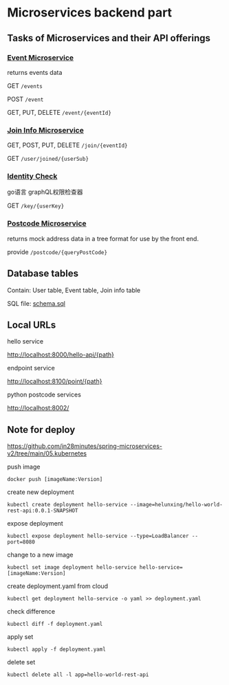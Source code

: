 # Microservices backend part

## Tasks of Microservices and their API offerings

### [Event Microservice]()

returns events data

GET `/events`

POST `/event`

GET, PUT, DELETE `/event/{eventId}`

### [Join Info Microservice]()

GET, POST, PUT, DELETE `/join/{eventId}`

GET `/user/joined/{userSub}`

### [Identity Check]()

go语言 graphQL权限检查器

GET `/key/{userKey}`

### [Postcode Microservice](postcode/README.md)

returns mock address data in a tree format for use by the front end.

provide `/postcode/{queryPostCode}`

## Database tables

Contain: User table, Event table, Join info table

SQL file: [schema.sql](schema.sql)

## Local URLs

hello service

<http://localhost:8000/hello-api/{path}>

endpoint service

<http://localhost:8100/point/{path}>

python postcode services

<http://localhost:8002/>

## Note for deploy

<https://github.com/in28minutes/spring-microservices-v2/tree/main/05.kubernetes>

push image

`docker push [imageName:Version]`

create new deployment

`kubectl create deployment hello-service --image=helunxing/hello-world-rest-api:0.0.1-SNAPSHOT`

expose deployment

`kubectl expose deployment hello-service --type=LoadBalancer --port=8080`

change to a new image

`kubectl set image deployment hello-service hello-service=[imageName:Version]`

create deployment.yaml from cloud

`kubectl get deployment hello-service -o yaml >> deployment.yaml`

check difference

`kubectl diff -f deployment.yaml`

apply set

`kubectl apply -f deployment.yaml`

delete set

`kubectl delete all -l app=hello-world-rest-api`
